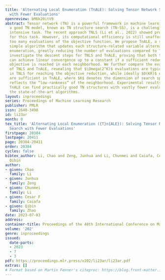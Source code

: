 ```yaml
---
title: 'Alternating Local Enumeration (TnALE): Solving Tensor Network Structure Search
  with Fewer Evaluations'
openreview: bM6k20itV9
abstract: Tensor network (TN) is a powerful framework in machine learning, but selecting
  a good TN model, known as TN structure search (TN-SS), is a challenging and computationally
  intensive task. The recent approach TNLS (Li et al., 2022) showed promising results
  for this task. However, its computational efficiency is still unaffordable, requiring
  too many evaluations of the objective function. We propose TnALE, a surprisingly
  simple algorithm that updates each structure-related variable alternately by local
  enumeration, greatly reducing the number of evaluations compared to TNLS. We theoretically
  investigate the descent steps for TNLS and TnALE, proving that both the algorithms
  can achieve linear convergence up to a constant if a sufficient reduction of the
  objective is reached in each neighborhood. We further compare the evaluation efficiency
  of TNLS and TnALE, revealing that $\Omega(2^K)$ evaluations are typically required
  in TNLS for reaching the objective reduction, while ideally $O(KR)$ evaluations
  are sufficient in TnALE, where $K$ denotes the dimension of search space and $R$
  reflects the “low-rankness” of the neighborhood. Experimental results verify that
  TnALE can find practically good TN structures with vastly fewer evaluations than
  the state-of-the-art algorithms.
layout: inproceedings
series: Proceedings of Machine Learning Research
publisher: PMLR
issn: 2640-3498
id: li23ar
month: 0
tex_title: 'Alternating Local Enumeration ({T}n{ALE}): Solving Tensor Network Structure
  Search with Fewer Evaluations'
firstpage: 20384
lastpage: 20411
page: 20384-20411
order: 20384
cycles: false
bibtex_author: Li, Chao and Zeng, Junhua and Li, Chunmei and Caiafa, Cesar F and Zhao,
  Qibin
author:
- given: Chao
  family: Li
- given: Junhua
  family: Zeng
- given: Chunmei
  family: Li
- given: Cesar F
  family: Caiafa
- given: Qibin
  family: Zhao
date: 2023-07-03
address: 
container-title: Proceedings of the 40th International Conference on Machine Learning
volume: '202'
genre: inproceedings
issued:
  date-parts:
  - 2023
  - 7
  - 3
pdf: https://proceedings.mlr.press/v202/li23ar/li23ar.pdf
extras: []
# Format based on Martin Fenner's citeproc: https://blog.front-matter.io/posts/citeproc-yaml-for-bibliographies/
---
```

